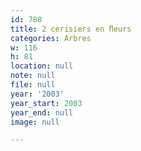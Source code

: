 ```yaml
---
id: 788
title: 2 cerisiers en ﬂeurs
categories: Arbres
w: 116
h: 81
location: null
note: null
file: null
year: '2003'
year_start: 2003
year_end: null
image: null

---
```

